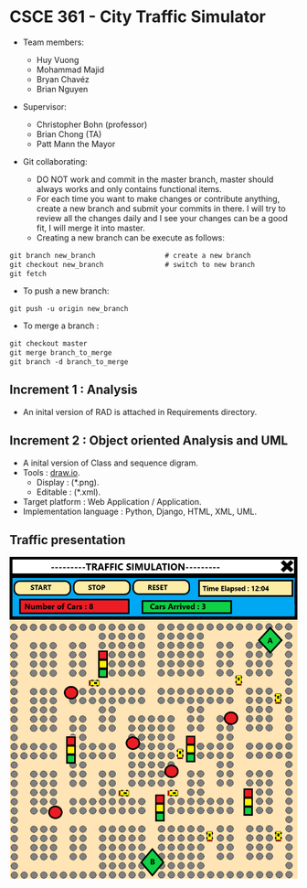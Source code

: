 # CSCE 361 - City Traffic Simulator
* Team members:
    - Huy Vuong
    - Mohammad Majid
    - Bryan Chavéz
    - Brian Nguyen

* Supervisor:
    - Christopher Bohn (professor)
    - Brian Chong (TA)
    - Patt Mann the Mayor

* Git collaborating:
    - DO NOT work and commit in the master branch, master should always works and only contains functional items.
    - For each time you want to make changes or contribute anything, create a new branch and submit your commits in there. I will try to review all the changes daily and I see your changes can be a good fit, I will merge it into master.
    - Creating a new branch can be execute as follows:
```
git branch new_branch                 # create a new branch
git checkout new_branch               # switch to new branch
git fetch 
```
* To push a new branch:
```
git push -u origin new_branch
```
* To merge a branch :
```
git checkout master
git merge branch_to_merge
git branch -d branch_to_merge
```
## Increment 1 : Analysis 
* An inital version of RAD is attached in Requirements directory.

## Increment 2 : Object oriented Analysis and UML
* A inital version of Class and sequence digram.
* Tools : [draw.io](draw.io).
	- Display  : (\*.png).
	- Editable : (\*.xml).
* Target platform : Web Application / Application.
* Implementation language : Python, Django, HTML, XML, UML.

## Traffic presentation
![alt text](Images/roadMap_ver3.0.PNG)
